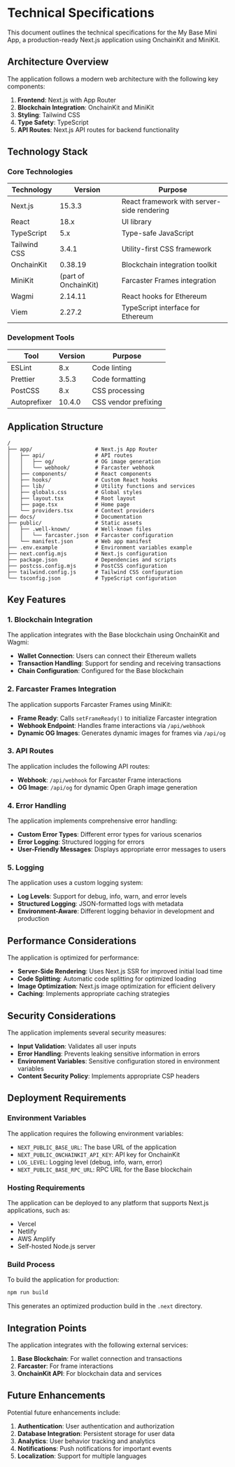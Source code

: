 # Technical Specifications

This document outlines the technical specifications for the My Base Mini App, a production-ready Next.js application using OnchainKit and MiniKit.

## Architecture Overview

The application follows a modern web architecture with the following key components:

1. **Frontend**: Next.js with App Router
2. **Blockchain Integration**: OnchainKit and MiniKit
3. **Styling**: Tailwind CSS
4. **Type Safety**: TypeScript
5. **API Routes**: Next.js API routes for backend functionality

## Technology Stack

### Core Technologies

| Technology | Version | Purpose |
|------------|---------|---------|
| Next.js | 15.3.3 | React framework with server-side rendering |
| React | 18.x | UI library |
| TypeScript | 5.x | Type-safe JavaScript |
| Tailwind CSS | 3.4.1 | Utility-first CSS framework |
| OnchainKit | 0.38.19 | Blockchain integration toolkit |
| MiniKit | (part of OnchainKit) | Farcaster Frames integration |
| Wagmi | 2.14.11 | React hooks for Ethereum |
| Viem | 2.27.2 | TypeScript interface for Ethereum |

### Development Tools

| Tool | Version | Purpose |
|------|---------|---------|
| ESLint | 8.x | Code linting |
| Prettier | 3.5.3 | Code formatting |
| PostCSS | 8.x | CSS processing |
| Autoprefixer | 10.4.0 | CSS vendor prefixing |

## Application Structure

```
/
├── app/                    # Next.js App Router
│   ├── api/                # API routes
│   │   ├── og/             # OG image generation
│   │   └── webhook/        # Farcaster webhook
│   ├── components/         # React components
│   ├── hooks/              # Custom React hooks
│   ├── lib/                # Utility functions and services
│   ├── globals.css         # Global styles
│   ├── layout.tsx          # Root layout
│   ├── page.tsx            # Home page
│   └── providers.tsx       # Context providers
├── docs/                   # Documentation
├── public/                 # Static assets
│   ├── .well-known/        # Well-known files
│   │   └── farcaster.json  # Farcaster configuration
│   └── manifest.json       # Web app manifest
├── .env.example            # Environment variables example
├── next.config.mjs         # Next.js configuration
├── package.json            # Dependencies and scripts
├── postcss.config.mjs      # PostCSS configuration
├── tailwind.config.js      # Tailwind CSS configuration
└── tsconfig.json           # TypeScript configuration
```

## Key Features

### 1. Blockchain Integration

The application integrates with the Base blockchain using OnchainKit and Wagmi:

- **Wallet Connection**: Users can connect their Ethereum wallets
- **Transaction Handling**: Support for sending and receiving transactions
- **Chain Configuration**: Configured for the Base blockchain

### 2. Farcaster Frames Integration

The application supports Farcaster Frames using MiniKit:

- **Frame Ready**: Calls `setFrameReady()` to initialize Farcaster integration
- **Webhook Endpoint**: Handles frame interactions via `/api/webhook`
- **Dynamic OG Images**: Generates dynamic images for frames via `/api/og`

### 3. API Routes

The application includes the following API routes:

- **Webhook**: `/api/webhook` for Farcaster Frame interactions
- **OG Image**: `/api/og` for dynamic Open Graph image generation

### 4. Error Handling

The application implements comprehensive error handling:

- **Custom Error Types**: Different error types for various scenarios
- **Error Logging**: Structured logging for errors
- **User-Friendly Messages**: Displays appropriate error messages to users

### 5. Logging

The application uses a custom logging system:

- **Log Levels**: Support for debug, info, warn, and error levels
- **Structured Logging**: JSON-formatted logs with metadata
- **Environment-Aware**: Different logging behavior in development and production

## Performance Considerations

The application is optimized for performance:

- **Server-Side Rendering**: Uses Next.js SSR for improved initial load time
- **Code Splitting**: Automatic code splitting for optimized loading
- **Image Optimization**: Next.js image optimization for efficient delivery
- **Caching**: Implements appropriate caching strategies

## Security Considerations

The application implements several security measures:

- **Input Validation**: Validates all user inputs
- **Error Handling**: Prevents leaking sensitive information in errors
- **Environment Variables**: Sensitive configuration stored in environment variables
- **Content Security Policy**: Implements appropriate CSP headers

## Deployment Requirements

### Environment Variables

The application requires the following environment variables:

- `NEXT_PUBLIC_BASE_URL`: The base URL of the application
- `NEXT_PUBLIC_ONCHAINKIT_API_KEY`: API key for OnchainKit
- `LOG_LEVEL`: Logging level (debug, info, warn, error)
- `NEXT_PUBLIC_BASE_RPC_URL`: RPC URL for the Base blockchain

### Hosting Requirements

The application can be deployed to any platform that supports Next.js applications, such as:

- Vercel
- Netlify
- AWS Amplify
- Self-hosted Node.js server

### Build Process

To build the application for production:

```bash
npm run build
```

This generates an optimized production build in the `.next` directory.

## Integration Points

The application integrates with the following external services:

1. **Base Blockchain**: For wallet connection and transactions
2. **Farcaster**: For frame interactions
3. **OnchainKit API**: For blockchain data and services

## Future Enhancements

Potential future enhancements include:

1. **Authentication**: User authentication and authorization
2. **Database Integration**: Persistent storage for user data
3. **Analytics**: User behavior tracking and analytics
4. **Notifications**: Push notifications for important events
5. **Localization**: Support for multiple languages

